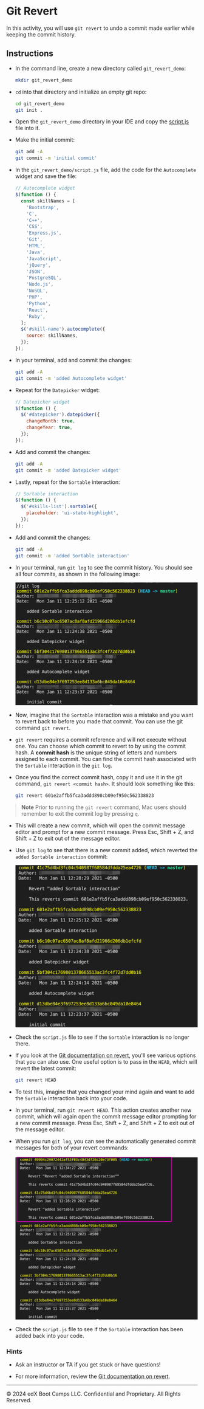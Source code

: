 # Git Revert

In this activity, you will use `git revert` to undo a commit made earlier while keeping the commit history.

## Instructions

* In the command line, create a new directory called `git_revert_demo`:

  ```bash
  mkdir git_revert_demo
  ```

* `cd` into that directory and initialize an empty git repo:

  ```bash
  cd git_revert_demo
  git init .
  ```

* Open the `git_revert_demo` directory in your IDE and copy the [script.js](./script.js) file into it.

* Make the initial commit:

  ```bash
  git add -A
  git commit -m 'initial commit'
  ```

* In the `git_revert_demo/script.js` file, add the code for the `Autocomplete` widget and save the file:

  ```js
  // Autocomplete widget
  $(function () {
    const skillNames = [
      'Bootstrap',
      'C',
      'C++',
      'CSS',
      'Express.js',
      'Git',
      'HTML',
      'Java',
      'JavaScript',
      'jQuery',
      'JSON',
      'PostgreSQL',
      'Node.js',
      'NoSQL',
      'PHP',
      'Python',
      'React',
      'Ruby',
    ];
    $('#skill-name').autocomplete({
      source: skillNames,
    });
  });
  ```

* In your terminal, add and commit the changes:

  ```bash
  git add -A
  git commit -m 'added Autocomplete widget'
  ```

* Repeat for the `Datepicker` widget:

  ```js
  // Datepicker widget
  $(function () {
    $('#datepicker').datepicker({
      changeMonth: true,
      changeYear: true,
    });
  });
  ```

* Add and commit the changes:

  ```bash
  git add -A
  git commit -m 'added Datepicker widget'
  ```

* Lastly, repeat for the `Sortable` interaction:

  ```js
  // Sortable interaction
  $(function () {
    $('#skills-list').sortable({
      placeholder: 'ui-state-highlight',
    });
  });
  ```

* Add and commit the changes:

  ```bash
  git add -A
  git commit -m 'added Sortable interaction'
  ```

* In your terminal, run `git log` to see the commit history. You should see all four commits, as shown in the following image:

  ![Screenshot of a log that shows all four commits.](Images/01-git-log.png)

* Now, imagine that the `Sortable` interaction was a mistake and you want to revert back to before you made that commit. You can use the git command `git revert`.

* `git revert` requires a commit reference and will not execute without one. You can choose which commit to revert to by using the commit hash. A **commit hash** is the unique string of letters and numbers assigned to each commit. You can find the commit hash associated with the `Sortable` interaction in the `git log`.

* Once you find the correct commit hash, copy it and use it in the git command, `git revert <commit hash>`. It should look something like this:

  ```bash
  git revert 601e2affb5fca3addd898cb09ef950c562338823
  ```

> **Note** Prior to running the `git revert` command, Mac users should remember to exit the commit log by pressing `q`. 

* This will create a new commit, which will open the commit message editor and prompt for a new commit message. Press Esc, Shift + Z, and Shift + Z to exit out of the message editor.

* Use `git log` to see that there is a new commit added, which reverted the `added Sortable interaction` commit:

  ![Screenshot of a git log after reverting a Sortable interaction commit.](Images/02-git-revert-log.png)

* Check the `script.js` file to see if the `Sortable` interaction is no longer there.

* If you look at the [Git documentation on revert](https://git-scm.com/docs/git-revert#_options), you'll see various options that you can also use. One useful option is to pass in the `HEAD`, which will revert the latest commit:

  ```bash
  git revert HEAD
  ```

* To test this, imagine that you changed your mind again and want to add the `Sortable` interaction back into your code.

* In your terminal, run `git revert HEAD`. This action creates another new commit, which will again open the commit message editor prompting for a new commit message. Press Esc, Shift + Z, and Shift + Z to exit out of the message editor.

* When you run `git log`, you can see the automatically generated commit messages for both of your revert commands:

  ![Screenshot of a git log after reverting to HEAD.](Images/03-git-revert-both-commits.png)

* Check the `script.js` file to see if the `Sortable` interaction has been added back into your code.

### Hints

* Ask an instructor or TA if you get stuck or have questions!

* For more information, review the [Git documentation on revert](https://git-scm.com/docs/git-revert).

---
&copy; 2024 edX Boot Camps LLC. Confidential and Proprietary. All Rights Reserved.
